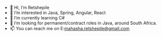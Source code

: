 - 👋 Hi, I’m Retshepile
- 👀 I’m interested in Java, Spring, Angular, React
- 🌱 I’m currently learning C#
- 💞️ I’m looking for permanent/contract roles in Java, around South Africa.
- 📫 You can reach me on E:mahasha.retshepile@gmail.com

<!---
Mahasha/Mahasha is a ✨ special ✨ repository because its `README.md` (this file) appears on your GitHub profile.
You can click the Preview link to take a look at your changes.
--->
